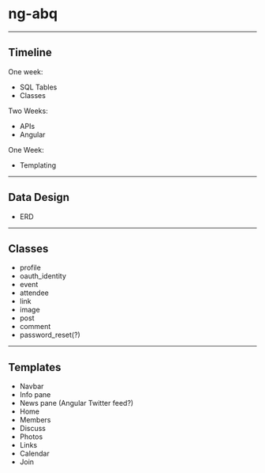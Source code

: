 # ng-abq

---

## Timeline

One week:
- SQL Tables
- Classes

Two Weeks:
- APIs
- Angular

One Week:
- Templating

---

## Data Design

- ERD

---

## Classes

- profile
- oauth_identity
- event
- attendee
- link
- image
- post
- comment
- password_reset(?)

---

## Templates

- Navbar
- Info pane
- News pane (Angular Twitter feed?)
- Home
- Members
- Discuss
- Photos
- Links
- Calendar
- Join
